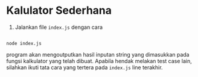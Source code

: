 # Kalulator Sederhana  

1. Jalankan file `index.js` dengan cara

```

node index.js
```
program akan mengoutputkan hasil inputan string yang dimasukkan pada fungsi kalkulator yang telah dibuat. Apabila hendak melakan test case lain, silahkan ikuti tata cara yang tertera pada `index.js` line terakhir.